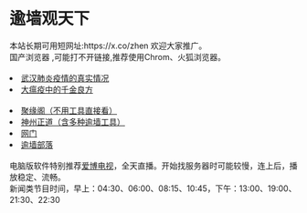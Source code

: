 # 逾墙观天下
<div>本站长期可用短网址:https://x.co/zhen 欢迎大家推广。</div>
<div>国产浏览器 ,可能打不开链接,推荐使用Chrom、火狐浏览器。</div>
<div><BR></div>

 <li><font class="ws11"><a href=https://x.co/pcp title="" target="_blank">武汉肺炎疫情的真实情况</a></font></li>
  <li><font class="ws11"><a href="https://github.com/zh99/fl9/wiki/%E5%A4%A7%E7%98%9F%E7%96%AB%E4%B8%AD%E7%9A%84%E5%8D%83%E9%87%91%E8%89%AF%E6%96%B9" title="" target="_blank">大瘟疫中的千金良方</a></font></li>
 <div><BR></div>
<li><font class="ws11"><a href="https://github.com/jyg66/4/wiki" title="" target="_blank">聚缘阁（不用工具直接看）</a></font></li   
 <UL> 
 <li><font class="ws11"><a href="https://github.com/blshb2317/www/blob/master/README.md" title="" target="_blank">神州正道（含多种逾墙工具）</a></font></li  

 
<UL>  
 <li><font class="ws11"><a href="https://github.com/odoor2/oo/blob/master/README.md" title="" target="_blank">网门</a></font></li  
<UL>  

    
<li><font class="ws11"><a href="https://github.com/osurf/osurf/blob/master/README.md" title="" target="_blank">逾墙部落</a></font></li>
<div><BR></div>
  <div>电脑版软件特别推荐<a href="https://cdn.jsdelivr.net/gh/dmoadz208/www/szzd/iPPOTV.zip?dfdmoadz208h" title="" target="_blank">爱博电视</a></font></li>，全天直播。开始找服务器时可能较慢，连上后，播放稳定、流畅。</div> 
 <div>新闻类节目时间，早上：04:30、06:00、08:15、10:45，下午：13:00、19:00、21:30、22:30</div> 
 <div></div> 

